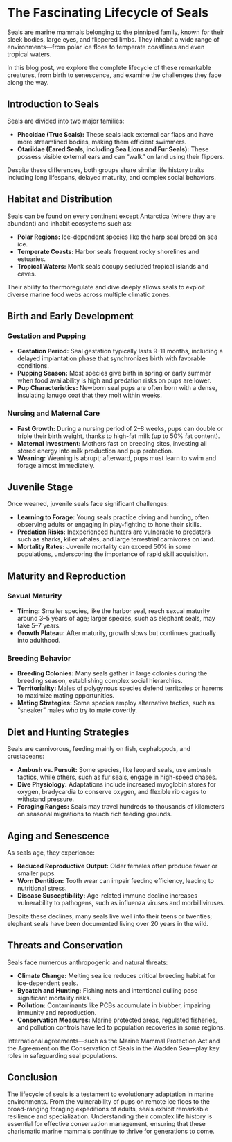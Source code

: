 # The Fascinating Lifecycle of Seals

Seals are marine mammals belonging to the pinniped family, known for their sleek bodies, large eyes, and flippered limbs. They inhabit a wide range of environments—from polar ice floes to temperate coastlines and even tropical waters.

In this blog post, we explore the complete lifecycle of these remarkable creatures, from birth to senescence, and examine the challenges they face along the way.

## Introduction to Seals

Seals are divided into two major families:

- **Phocidae (True Seals):** These seals lack external ear flaps and have more streamlined bodies, making them efficient swimmers.
- **Otariidae (Eared Seals, including Sea Lions and Fur Seals):** These possess visible external ears and can “walk” on land using their flippers.

Despite these differences, both groups share similar life history traits including long lifespans, delayed maturity, and complex social behaviors.

## Habitat and Distribution

Seals can be found on every continent except Antarctica (where they are abundant) and inhabit ecosystems such as:

- **Polar Regions:** Ice-dependent species like the harp seal breed on sea ice.
- **Temperate Coasts:** Harbor seals frequent rocky shorelines and estuaries.
- **Tropical Waters:** Monk seals occupy secluded tropical islands and caves.

Their ability to thermoregulate and dive deeply allows seals to exploit diverse marine food webs across multiple climatic zones.

## Birth and Early Development

### Gestation and Pupping

- **Gestation Period:** Seal gestation typically lasts 9–11 months, including a delayed implantation phase that synchronizes birth with favorable conditions.
- **Pupping Season:** Most species give birth in spring or early summer when food availability is high and predation risks on pups are lower.
- **Pup Characteristics:** Newborn seal pups are often born with a dense, insulating lanugo coat that they molt within weeks.

### Nursing and Maternal Care

- **Fast Growth:** During a nursing period of 2–8 weeks, pups can double or triple their birth weight, thanks to high-fat milk (up to 50% fat content).
- **Maternal Investment:** Mothers fast on breeding sites, investing all stored energy into milk production and pup protection.
- **Weaning:** Weaning is abrupt; afterward, pups must learn to swim and forage almost immediately.

## Juvenile Stage

Once weaned, juvenile seals face significant challenges:

- **Learning to Forage:** Young seals practice diving and hunting, often observing adults or engaging in play-fighting to hone their skills.
- **Predation Risks:** Inexperienced hunters are vulnerable to predators such as sharks, killer whales, and large terrestrial carnivores on land.
- **Mortality Rates:** Juvenile mortality can exceed 50% in some populations, underscoring the importance of rapid skill acquisition.

## Maturity and Reproduction

### Sexual Maturity

- **Timing:** Smaller species, like the harbor seal, reach sexual maturity around 3–5 years of age; larger species, such as elephant seals, may take 5–7 years.
- **Growth Plateau:** After maturity, growth slows but continues gradually into adulthood.

### Breeding Behavior

- **Breeding Colonies:** Many seals gather in large colonies during the breeding season, establishing complex social hierarchies.
- **Territoriality:** Males of polygynous species defend territories or harems to maximize mating opportunities.
- **Mating Strategies:** Some species employ alternative tactics, such as “sneaker” males who try to mate covertly.

## Diet and Hunting Strategies

Seals are carnivorous, feeding mainly on fish, cephalopods, and crustaceans:

- **Ambush vs. Pursuit:** Some species, like leopard seals, use ambush tactics, while others, such as fur seals, engage in high-speed chases.
- **Dive Physiology:** Adaptations include increased myoglobin stores for oxygen, bradycardia to conserve oxygen, and flexible rib cages to withstand pressure.
- **Foraging Ranges:** Seals may travel hundreds to thousands of kilometers on seasonal migrations to reach rich feeding grounds.

## Aging and Senescence

As seals age, they experience:

- **Reduced Reproductive Output:** Older females often produce fewer or smaller pups.
- **Worn Dentition:** Tooth wear can impair feeding efficiency, leading to nutritional stress.
- **Disease Susceptibility:** Age-related immune decline increases vulnerability to pathogens, such as influenza viruses and morbilliviruses.

Despite these declines, many seals live well into their teens or twenties; elephant seals have been documented living over 20 years in the wild.

## Threats and Conservation

Seals face numerous anthropogenic and natural threats:

- **Climate Change:** Melting sea ice reduces critical breeding habitat for ice-dependent seals.
- **Bycatch and Hunting:** Fishing nets and intentional culling pose significant mortality risks.
- **Pollution:** Contaminants like PCBs accumulate in blubber, impairing immunity and reproduction.
- **Conservation Measures:** Marine protected areas, regulated fisheries, and pollution controls have led to population recoveries in some regions.

International agreements—such as the Marine Mammal Protection Act and the Agreement on the Conservation of Seals in the Wadden Sea—play key roles in safeguarding seal populations.

## Conclusion

The lifecycle of seals is a testament to evolutionary adaptation in marine environments. From the vulnerability of pups on remote ice floes to the broad-ranging foraging expeditions of adults, seals exhibit remarkable resilience and specialization. Understanding their complex life history is essential for effective conservation management, ensuring that these charismatic marine mammals continue to thrive for generations to come.


